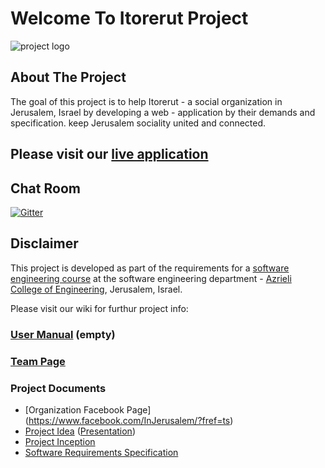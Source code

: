 # Welcome To Itorerut Project

![project logo](https://raw.githubusercontent.com/talgarusi/Itorerut-Project/master/logo.jpg)

## About The Project
The goal of this project is to help Itorerut - a social organization in Jerusalem, Israel by developing a web - application by their demands and specification.
keep Jerusalem sociality united and connected.

## Please visit our [live application](https://demo.reactstarterkit.com/)

## Chat Room
[![Gitter](https://badges.gitter.im/talgarusi/Itorerut-Project.svg)](https://gitter.im/talgarusi/Itorerut-Project?utm_source=badge&utm_medium=badge&utm_campaign=pr-badge)

## Disclaimer
This project is developed as part of the requirements for a [software engineering course](https://github.com/jce-il/se-class/wiki) at the software engineering department - [Azrieli College of Engineering](http://www.jce.ac.il/), Jerusalem, Israel.

Please visit our wiki for furthur project info: 

### [User Manual](../../wiki/user-manual) (empty)

### [Team Page](../../wiki/team)

### Project Documents
- [Organization Facebook Page] (https://www.facebook.com/InJerusalem/?fref=ts)
- [Project Idea](docs/idea.pdf) ([Presentation](docs/idea-slides.pdf))
- [Project Inception](../../wiki/inception)
- [Software Requirements Specification](../../wiki/srs)

